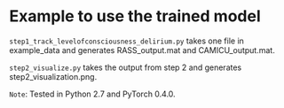 # Example to use the trained model

`step1_track_levelofconsciousness_delirium.py` takes one file in example_data and generates RASS\_output.mat and CAMICU\_output.mat.

`step2_visualize.py` takes the output from step 2 and generates step2_visualization.png.

`Note`: Tested in Python 2.7 and PyTorch 0.4.0.
